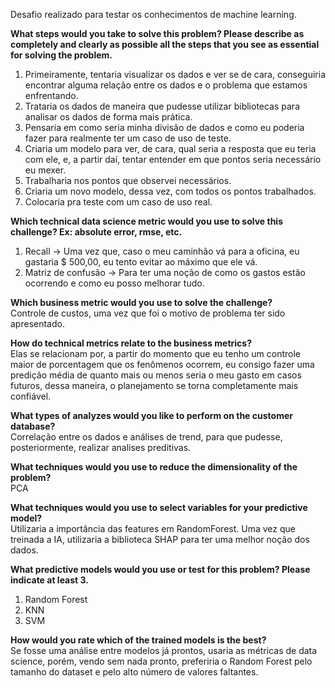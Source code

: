 Desafio realizado para testar os conhecimentos de machine learning.

**What steps would you take to solve this problem? Please describe as completely and clearly as possible all the steps that you see as essential for solving the problem.**
1. Primeiramente, tentaria visualizar os dados e ver se de cara, conseguiria encontrar alguma relação entre os dados e o problema que estamos enfrentando.
2. Trataria os dados de maneira que pudesse utilizar bibliotecas para analisar os dados de forma mais prática.
4. Pensaria em como seria minha divisão de dados e como eu poderia fazer para realmente ter um caso de uso de teste.
5. Criaria um modelo para ver, de cara, qual seria a resposta que eu teria com ele, e, a partir daí, tentar entender em que pontos seria necessário eu mexer.
6. Trabalharia nos pontos que observei necessários.
7. Criaria um novo modelo, dessa vez, com todos os pontos trabalhados.
8. Colocaria pra teste com um caso de uso real.

**Which technical data science metric would you use to solve this challenge? Ex: absolute error, rmse, etc.**
1. Recall -> Uma vez que, caso o meu caminhão vá para a oficina, eu gastaria $ 500,00, eu tento evitar ao máximo que ele vá.
2. Matriz de confusão -> Para ter uma noção de como os gastos estão ocorrendo e como eu posso melhorar tudo.

**Which business metric  would you use to solve the challenge?** <br>
Controle de custos, uma vez que foi o motivo de problema ter sido apresentado.

**How do technical metrics relate to the business metrics?** <br>
Elas se relacionam por, a partir do momento que eu tenho um controle maior de porcentagem que os fenômenos ocorrem, eu consigo fazer uma predição média de quanto mais ou menos seria o meu gasto em casos futuros, dessa maneira, o planejamento se torna completamente mais confiável.

**What types of analyzes would you like to perform on the customer database?** <br>
Correlação entre os dados e análises de trend, para que pudesse, posteriormente, realizar analises preditivas.

**What techniques would you use to reduce the dimensionality of the problem?** <br>
PCA

**What techniques would you use to select variables for your predictive model?** <br>
Utilizaria a importância das features em RandomForest. Uma vez que treinada a IA, utilizaria a biblioteca SHAP para ter uma melhor noção dos dados.

**What predictive models would you use or test for this problem? Please indicate at least 3.** <br>
1. Random Forest
2. KNN
3. SVM

**How would you rate which of the trained models is the best?** <br>
Se fosse uma análise entre modelos já prontos, usaria as métricas de data science, porém, vendo sem nada pronto, preferiria o Random Forest pelo tamanho do dataset e pelo alto número de valores faltantes.
